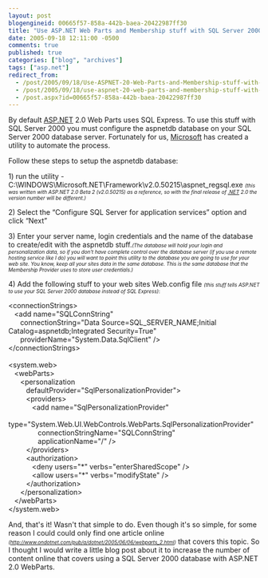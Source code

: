 ```yaml
---
layout: post
blogengineid: 00665f57-858a-442b-baea-20422987ff30
title: "Use ASP.NET Web Parts and Membership stuff with SQL Server 2000"
date: 2005-09-18 12:11:00 -0500
comments: true
published: true
categories: ["blog", "archives"]
tags: ["asp.net"]
redirect_from: 
  - /post/2005/09/18/Use-ASPNET-20-Web-Parts-and-Membership-stuff-with-SQL-Server-2000
  - /post/2005/09/18/use-aspnet-20-web-parts-and-membership-stuff-with-sql-server-2000
  - /post.aspx?id=00665f57-858a-442b-baea-20422987ff30
---
```

<!-- more -->
<p>By default <a title="ASP.NET" href="http://asp.net" target="_blank">ASP.NET</a> 2.0 Web Parts&nbsp;uses SQL Express. To use&nbsp;this stuff&nbsp;with SQL Server 2000 you must configure the aspnetdb database on your SQL Server 2000 database server. Fortunately for us, <a title="Microsoft" href="http://Microsoft.com" target="_blank">Microsoft</a> has created a utility to automate the process.</p>
<p>Follow these steps to setup the aspnetdb database:</p>
<p>1) run the utility - C:\WINDOWS\Microsoft.NET\Framework\v2.0.50215\aspnet_regsql.exe <span style="font-size: x-small;"><em>(this was written with ASP.NET 2.0 Beta 2 (v2.0.50215)&nbsp;as a reference, so with the final release of <a title=".NET" href="http://www.microsoft.com/net/" target="_blank">.NET</a> 2.0 the version number will be different.)</em></span></p>
<p>2) Select the &ldquo;Configure SQL Server for application services&rdquo; option and click &ldquo;Next&rdquo;</p>
<p>3) Enter your server name, login credentials and the name of the database to create/edit with the aspnetdb stuff.<em><span style="font-size: x-small;">(The database will hold your login and personalization data, so if you don't have complete control over the database server (if you use a remote hosting service like I do) you will want to point this utility to the database you are going to use for your web site. You know, keep all your sites data in the same database. This is the same database that the Membership Provider uses to store user credentials.)</span></em></p>
<p>4) Add the following stuff to your web sites Web.config file <span style="font-size: x-small;"><em>(this stuff tells ASP.NET to use your SQL Server 2000 database instead of SQL Express)</em>:</span></p>
<p>&lt;connectionStrings&gt;<br />&nbsp;&nbsp; &lt;add name="SQLConnString" <br />&nbsp;&nbsp;&nbsp;&nbsp;&nbsp; connectionString="Data Source=SQL_SERVER_NAME;Initial Catalog=aspnetdb;Integrated Security=True"<br />&nbsp;&nbsp;&nbsp;&nbsp;&nbsp; providerName="System.Data.SqlClient" /&gt;<br />&lt;/connectionStrings&gt;<br /><br />&lt;system.web&gt;<br />&nbsp;&nbsp; &lt;webParts&gt;<br />&nbsp;&nbsp;&nbsp;&nbsp;&nbsp; &lt;personalization<br />&nbsp;&nbsp;&nbsp;&nbsp;&nbsp;&nbsp;&nbsp;&nbsp; defaultProvider="SqlPersonalizationProvider"&gt;<br />&nbsp;&nbsp;&nbsp;&nbsp;&nbsp;&nbsp;&nbsp;&nbsp; &lt;providers&gt;<br />&nbsp;&nbsp;&nbsp;&nbsp;&nbsp;&nbsp;&nbsp;&nbsp;&nbsp;&nbsp;&nbsp; &lt;add name="SqlPersonalizationProvider"<br />&nbsp;&nbsp;&nbsp;&nbsp;&nbsp;&nbsp;&nbsp;&nbsp;&nbsp;&nbsp;&nbsp;&nbsp;&nbsp;&nbsp; type="System.Web.UI.WebControls.WebParts.SqlPersonalizationProvider"<br />&nbsp;&nbsp;&nbsp;&nbsp;&nbsp;&nbsp;&nbsp;&nbsp;&nbsp;&nbsp;&nbsp;&nbsp;&nbsp;&nbsp; connectionStringName="SQLConnString"<br />&nbsp;&nbsp;&nbsp;&nbsp;&nbsp;&nbsp;&nbsp;&nbsp;&nbsp;&nbsp;&nbsp;&nbsp;&nbsp;&nbsp; applicationName="/" /&gt;<br />&nbsp;&nbsp;&nbsp;&nbsp;&nbsp;&nbsp;&nbsp;&nbsp; &lt;/providers&gt; <br />&nbsp;&nbsp;&nbsp;&nbsp;&nbsp;&nbsp;&nbsp;&nbsp; &lt;authorization&gt;<br />&nbsp;&nbsp;&nbsp;&nbsp;&nbsp;&nbsp;&nbsp;&nbsp;&nbsp;&nbsp;&nbsp; &lt;deny users="*" verbs="enterSharedScope" /&gt;<br />&nbsp;&nbsp;&nbsp;&nbsp;&nbsp;&nbsp;&nbsp;&nbsp;&nbsp;&nbsp;&nbsp; &lt;allow users="*" verbs="modifyState" /&gt;<br />&nbsp;&nbsp;&nbsp;&nbsp;&nbsp;&nbsp;&nbsp;&nbsp; &lt;/authorization&gt;<br />&nbsp;&nbsp;&nbsp;&nbsp;&nbsp; &lt;/personalization&gt;<br />&nbsp;&nbsp; &lt;/webParts&gt;<br />&lt;/system.web&gt;</p>
<p>And, that's it! Wasn't that simple to do. Even though it's so simple, for some reason I could could only find one article online <em><span style="font-size: x-small;">(</span></em><a href="http://www.ondotnet.com/pub/a/dotnet/2005/06/06/webparts_2.html"><em><span style="font-size: x-small;">http://www.ondotnet.com/pub/a/dotnet/2005/06/06/webparts_2.html</span></em></a><em><span style="font-size: x-small;">)</span></em> that covers this topic. So I thought I would write a little blog post about it to increase the number of content online that covers using a SQL Server 2000 database with ASP.NET 2.0 WebParts.</p>
